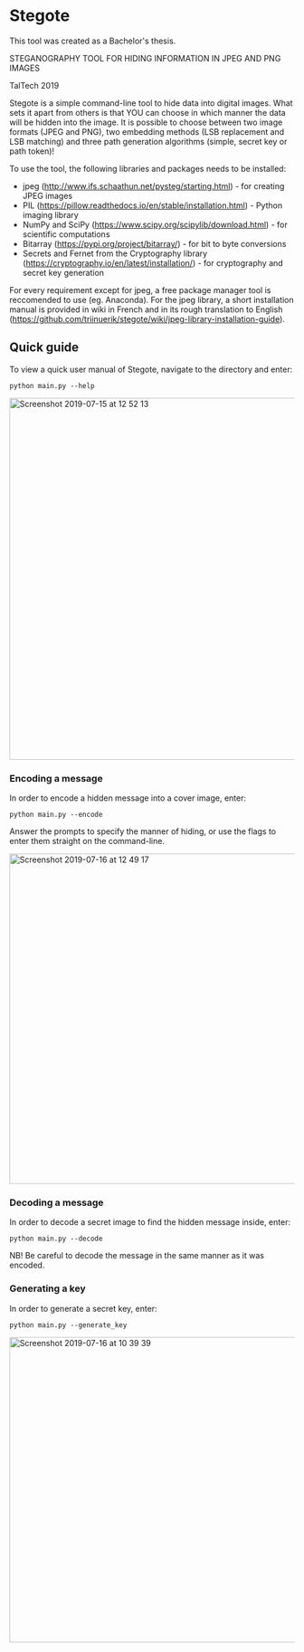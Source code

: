 # Stegote

This tool was created as a Bachelor's thesis.

STEGANOGRAPHY TOOL FOR HIDING INFORMATION IN JPEG AND PNG IMAGES

TalTech 2019

Stegote is a simple command-line tool to hide data into digital images. What sets it apart from others is that YOU can choose in which manner the data will be hidden into the image. It is possible to choose between two image formats (JPEG and PNG), two embedding methods (LSB replacement and LSB matching) and three path generation algorithms (simple, secret key or path token)!

To use the tool, the following libraries and packages needs to be installed:
* jpeg (http://www.ifs.schaathun.net/pysteg/starting.html) - for creating JPEG images
* PIL (https://pillow.readthedocs.io/en/stable/installation.html) - Python imaging library
* NumPy and SciPy (https://www.scipy.org/scipylib/download.html) - for scientific computations
* Bitarray (https://pypi.org/project/bitarray/) - for bit to byte conversions
* Secrets and Fernet from the Cryptography library (https://cryptography.io/en/latest/installation/) - for cryptography and secret key generation

For every requirement except for jpeg, a free package manager tool is reccomended to use (eg. Anaconda). For the jpeg library, a short installation manual is provided in wiki in French and in its rough translation to English (https://github.com/triinuerik/stegote/wiki/jpeg-library-installation-guide).

## Quick guide

To view a quick user manual of Stegote, navigate to the directory and enter:

```python main.py --help```

<img width="640" alt="Screenshot 2019-07-15 at 12 52 13" src="https://user-images.githubusercontent.com/29357315/62554616-13401b00-b87a-11e9-9a74-f3b4c8296927.png">

### Encoding a message

In order to encode a hidden message into a cover image, enter:

```python main.py --encode```

Answer the prompts to specify the manner of hiding, or use the flags to enter them straight on the command-line.

<img width="584" alt="Screenshot 2019-07-16 at 12 49 17" src="https://user-images.githubusercontent.com/29357315/62554834-83e73780-b87a-11e9-8417-946fdbcb2bed.png">

### Decoding a message

In order to decode a secret image to find the hidden message inside, enter:

```python main.py --decode```

NB! Be careful to decode the message in the same manner as it was encoded. 

### Generating a key

In order to generate a secret key, enter:

```python main.py --generate_key```

<img width="540" alt="Screenshot 2019-07-16 at 10 39 39" src="https://user-images.githubusercontent.com/29357315/62555003-d58fc200-b87a-11e9-974d-9b85dcdb3c1a.png">
